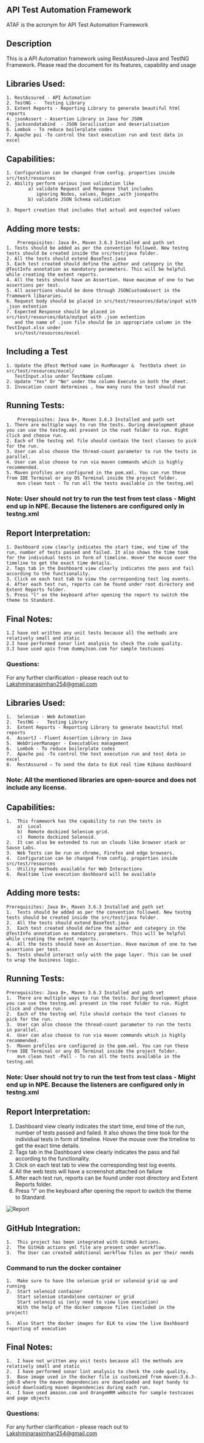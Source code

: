 
## API Test Automation Framework   
ATAF is the acronym for API Test Automation Framework
## Description
This is a API Automation framework using RestAssured-Java and TestNG Framework.
Please read the document for its features, capability and usage 


## Libraries Used:
    1. RestAssured - API Automation
    2. TestNG -   Testing Library
    3. Extent Reports - Reporting Library to generate beautiful html reports
    4. jsonAssert - Assertion Library in Java for JSON
    5. jacksondatabind  - JSON Serailisation and deserialisation
    6. Lombok - To reduce boilerplate codes
    7. Apache poi -To control the text execution run and test data in excel
    

## Capabilities:
    1. Configuration can be changed from config. properties inside src/test/resources
    2. Ability perform various json validation like 
            a) validate Request and Response that includes 
               ignoring Nodes, values, Regex ,with jsonpaths
            b) validate JSON Schema validation
            
    3. Report creation that includes that actual and expected values 

## Adding more tests:
        Prerequisites: Java 8+, Maven 3.6.3 Installed and path set
    1. Tests should be added as per the convention followed. New testng tests should be created inside the src/test/java folder.
    2. All the tests should extend BaseTest.java
    3. Each test created should define the author and category in the @TestInfo annotation as mandatory parameters. This will be helpful while creating the extent reports.
    4. All the tests should have an Assertion. Have maximum of one to two assertions per test.
    5. All assertions should be done through JSONCustomAssert in the framework libararies.
    6. Request body should be placed in src/test/resources/data/input with .json extention
    7. Expected Response should be placed in src/test/resources/data/output with .json extention
       and the name of .json file should be in appropriate column in the TestInput.xlsx under
       src/test/resources/excel

## Including a Test 
    1. Update the @Test Method name in RunManager &  TestData sheet in src/test/resources/excel/
       TestInput.xlsx under TestName column 
    2. Update "Yes" Or "No" under the column Execute in both the sheet.
    3. Invocation count determines , how many runs the test should run

## Running Tests:
        Prerequisites: Java 8+, Maven 3.6.3 Installed and path set
    1. There are multiple ways to run the tests. During development phase you can use the testng.xml present in the root folder to run. Right click and choose run.
    2. Each of the testng xml file should contain the test classes to pick for the run.
    3. User can also choose the thread-count parameter to run the tests in parallel.
    4. User can also choose to run via maven commands which is highly recommended.
    5. Maven profiles are configured in the pom.xml. You can run these from IDE Terminal or any OS Terminal inside the project folder.
        mvn clean test - To run all the tests available in the testng.xml

### Note: User should not try to run the test from test class - Might end up in NPE. Because the listeners are configured only in testng.xml


## Report Interpretation:
    1. Dashboard view clearly indicates the start time, end time of the run, number of tests passed and failed. It also shows the time took for the individual tests in form of timeline. Hover the mouse over the timeline to get the exact time details.
    2. Tags tab in the Dashboard view clearly indicates the pass and fail according to the functionality.
    3. Click on each test tab to view the corresponding test log events.
    4. After each test run, reports can be found under root directory and Extent Reports folder.
    5. Press "l" on the keyboard after opening the report to switch the theme to Standard.


## Final Notes:
    1.I have not written any unit tests because all the methods are relatively small and static
    2.I have performed sonar lint analysis to check the code quality.
    3.I have used apis from dummyJson.com for sample testcases 

### Questions:
For any further clarification - please reach out to Lakshminarasimhan254@gmail.com

    

## Libraries Used:
    1.	Selenium - Web Automation
    2.	TestNG -   Testing Library
    3.	Extent Reports - Reporting Library to generate beautiful html reports
    4.	AssertJ - Fluent Assertion Library in Java
    5.	WebDriverManager - Executables management
    6.	Lombok - To reduce boilerplate codes
    7.	Apache poi -To control the text execution run and test data in excel
    8.	RestAssured – To send the data to ELK real time Kibana dashboard

### Note: All the mentioned libraries are open-source and does not include any license.

## Capabilities:
    1.	This framework has the capability to run the tests in 
        a)	Local 
        b)	Remote dockized Selenium grid.
        c)	Remote dockized Solenoid.
    2.	It can also be extended to run on clouds like browser stack or Sause Labs.
    3.	Web Tests can be run on chrome, Firefox and edge browsers.
    4.	Configuration can be changed from config. properties inside src/test/resources
    5.	Utility methods available for Web Interactions
    6.	Realtime live execution dashboard will be available


## Adding more tests:
    Prerequisites: Java 8+, Maven 3.6.3 Installed and path set
    1.	Tests should be added as per the convention followed. New testng tests should be created inside the src/test/java folder.
    2.	All the tests should extend BaseTest.java
    3.	Each test created should define the author and category in the @TestInfo annotation as mandatory parameters. This will be helpful while creating the extent reports.
    4.	All the tests should have an Assertion. Have maximum of one to two assertions per test.
    5.	Tests should interact only with the page layer. This can be used to wrap the business logic.

## Running Tests:
    Prerequisites: Java 8+, Maven 3.6.3 Installed and path set
    1.	There are multiple ways to run the tests. During development phase you can use the testng.xml present in the root folder to run. Right click and choose run.
    2.	Each of the testng xml file should contain the test classes to pick for the run.
    3.	User can also choose the thread-count parameter to run the tests in parallel.
    4.	User can also choose to run via maven commands which is highly recommended.
    5.	Maven profiles are configured in the pom.xml. You can run these from IDE Terminal or any OS Terminal inside the project folder.
        mvn clean test -Pall - To run all the tests available in the testng.xml

### Note: User should not try to run the test from test class - Might end up in NPE. Because the listeners are configured only in testng.xml

## Report Interpretation:
1.	Dashboard view clearly indicates the start time, end time of the run, number of tests passed and failed. It also shows the time took for the individual tests in form of timeline. Hover the mouse over the timeline to get the exact time details. 
2.	Tags tab in the Dashboard view clearly indicates the pass and fail according to the functionality.
3.	Click on each test tab to view the corresponding test log events.
4.	All the web tests will have a screenshot attached on failure
5.	After each test run, reports can be found under root directory and Extent Reports folder.
6.	Press "l" on the keyboard after opening the report to switch the theme to Standard.  

![Report](https://user-images.githubusercontent.com/105458040/211056913-e6b21fdb-9714-4bcd-8218-2e1c58d4ce7d.png)


## GitHub Integration:
    1.	This project has been integrated with GitHub Actions.
    2.	The GitHub actions yml file are present under workflow.
    3.	The User can created additional workflow files as per their needs

### Command to run the docker container
    1.	Make sure to have the selenium grid or solenoid grid up and running
    2.	Start selenoid container
        Start selenium standalone container or grid
        Start selenoid ui (only need to view live execution)
        With the help of the docker compose files (included in the project)

    5.	Also Start the docker images for ELK to view the live Dashboard reporting of execution

## Final Notes:
    1.	I have not written any unit tests because all the methods are relatively small and static
    2.	I have performed sonar lint analysis to check the code quality.
    3.	Base image used in the docker file is customized from maven:3.6.3-jdk-8 where the maven dependencies are downloaded and kept handy to avoid downloading maven dependencies during each run.
    4.	I have used amazon.com and OrangeHRM website for sample testcases and page objects

### Questions:
For any further clarification - please reach out to Lakshminarasimhan254@gmail.com



